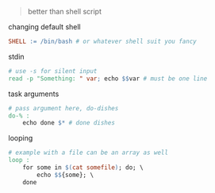 >better than shell script

changing default shell
```Makefile
SHELL := /bin/bash # or whatever shell suit you fancy
```

stdin
```Makefile
# use -s for silent input
read -p "Something: " var; echo $$var # must be one line
```

task arguments
```Makefile
# pass argument here, do-dishes
do-% :
	echo done $* # done dishes
```

looping
```Makefile
# example with a file can be an array as well
loop :
	for some in $(cat somefile); do; \
		echo $${some}; \
	done
```